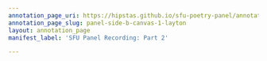 ```yaml
---
annotation_page_uri: https://hipstas.github.io/sfu-poetry-panel/annotations/panel-side-b-canvas-1-layton.json
annotation_page_slug: panel-side-b-canvas-1-layton
layout: annotation_page
manifest_label: 'SFU Panel Recording: Part 2'

---
```

